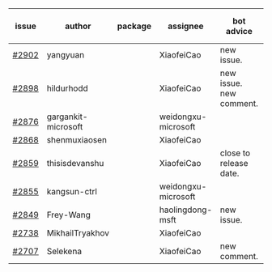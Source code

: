 | issue | author | package | assignee | bot advice | created date of issue | target release date | date from target |
| ------ | ------ | ------ | ------ | ------ | ------ | ------ | :-----: |
| [#2902](https://github.com/Azure/sdk-release-request/issues/2902) | yangyuan |  | XiaofeiCao | new issue. | 06-07 | 06-09 |  |
| [#2898](https://github.com/Azure/sdk-release-request/issues/2898) | hildurhodd |  | XiaofeiCao | new issue. new comment. | 06-07 | 06-21 |  |
| [#2876](https://github.com/Azure/sdk-release-request/issues/2876) | gargankit-microsoft |  | weidongxu-microsoft |  | 06-03 | 06-30 |  |
| [#2868](https://github.com/Azure/sdk-release-request/issues/2868) | shenmuxiaosen |  | XiaofeiCao |  | 06-01 | 06-03 |  |
| [#2859](https://github.com/Azure/sdk-release-request/issues/2859) | thisisdevanshu |  | XiaofeiCao | close to release date.  | 05-31 | 06-14 | 1 |
| [#2855](https://github.com/Azure/sdk-release-request/issues/2855) | kangsun-ctrl |  | weidongxu-microsoft |  | 05-31 | 06-02 |  |
| [#2849](https://github.com/Azure/sdk-release-request/issues/2849) | Frey-Wang |  | haolingdong-msft | new issue. | 05-27 | 06-06 |  |
| [#2738](https://github.com/Azure/sdk-release-request/issues/2738) | MikhailTryakhov |  | XiaofeiCao |  | 04-25 | 05-02 |  |
| [#2707](https://github.com/Azure/sdk-release-request/issues/2707) | Selekena |  | XiaofeiCao | new comment. | 04-15 | 05-02 |  |
